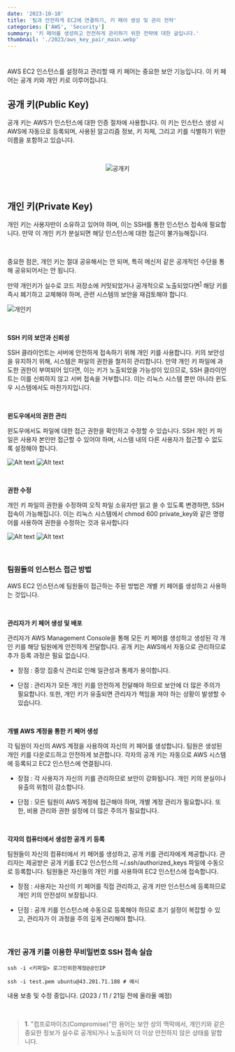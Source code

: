 ```yaml
---
date: '2023-10-10'
title: '팀과 안전하게 EC2에 연결하기, 키 페어 생성 및 관리 전략'
categories: ['AWS', 'Security']
summary: '키 페어를 생성하고 안전하게 관리하기 위한 전략에 대한 글입니다.'
thumbnail: './2023/aws_key_pair_main.webp'
---
```


#

AWS EC2 인스턴스를 설정하고 관리할 때 키 페어는 중요한 보안 기능입니다. 이 키 페어는 공개 키와 개인 키로 이루어집니다.

## 공개 키(Public Key)

공개 키는 AWS가 인스턴스에 대한 인증 절차에 사용합니다. 이 키는 인스턴스 생성 시 AWS에 자동으로 등록되며, 사용된 알고리즘 정보, 키 자체, 그리고 키를 식별하기 위한 이름을 포함하고 있습니다.

<br>
<center>

![공개키](./2023/account_1.png)

</center>
<br>

## 개인 키(Private Key)

개인 키는 사용자만이 소유하고 있어야 하며, 이는 SSH를 통한 인스턴스 접속에 필요합니다. 만약 이 개인 키가 분실되면 해당 인스턴스에 대한 접근이 불가능해집니다. 

<br>

중요한 점은, 개인 키는 절대 공유해서는 안 되며, 특히 메신저 같은 공개적인 수단을 통해 공유되어서는 안 됩니다.

만약 개인키가 실수로 코드 저장소에 커밋되었거나 공개적으로 노출되었다면<sup>[1](#footnote_1)</sup> 해당 키를 즉시 폐기하고 교체해야 하며, 관련 시스템의 보안을 재검토해야 합니다.


![개인키](/posts/aws/account_2.png)

<br>

**SSH 키의 보안과 신뢰성**

SSH 클라이언트는 서버에 안전하게 접속하기 위해 개인 키를 사용합니다. 키의 보안성을 유지하기 위해, 시스템은 파일의 권한을 철저히 관리합니다. 만약 개인 키 파일에 과도한 권한이 부여되어 있다면, 이는 키가 노출되었을 가능성이 있으므로, SSH 클라이언트는 이를 신뢰하지 않고 서버 접속을 거부합니다. 이는 리눅스 시스템 뿐만 아니라 윈도우 
시스템에서도 마찬가지입니다.

<br>

**윈도우에서의 권한 관리**

윈도우에서도 파일에 대한 접근 권한을 확인하고 수정할 수 있습니다. SSH 개인 키 파일은 사용자 본인만 접근할 수 있어야 하며, 시스템 내의 다른 사용자가 접근할 수 없도록 설정해야 합니다. 

![Alt text](/posts/aws/account_3.png)
![Alt text](/posts/aws/account_4.png)

<br>

**권한 수정**

개인 키 파일의 권한을 수정하여 오직 파일 소유자만 읽고 쓸 수 있도록 변경하면, SSH 접속이 가능해집니다. 이는 리눅스 시스템에서 chmod 600 private_key와 같은 명령어를 사용하여 권한을 수정하는 것과 유사합니다

![Alt text](/posts/aws/account_5.png)
![Alt text](/posts/aws/account_6.png)

<br>

### 팀원들의 인스턴스 접근 방법

AWS EC2 인스턴스에 팀원들이 접근하는 주된 방법은 개별 키 페어를 생성하고 사용하는 것입니다. 

<br>

**관리자가 키 페어 생성 및 배포**

관리자가 AWS Management Console을 통해 모든 키 페어를 생성하고 생성된 각 개인 키를 해당 팀원에게 안전하게 전달합니다.
공개 키는 AWS에서 자동으로 관리하므로 추가 등록 과정은 필요 없습니다.

- 장점 : 중앙 집중식 관리로 인해 일관성과 통제가 용이합니다.
     
- 단점 : 관리자가 모든 개인 키를 안전하게 전달해야 하므로 보안에 더 많은 주의가 필요합니다. 또한, 개인 키가 유출되면 관리자가 책임을 져야 하는 상황이 발생할 수 있습니다.

<br>

**개별 AWS 계정을 통한 키 페어 생성**

각 팀원이 자신의 AWS 계정을 사용하여 자신의 키 페어를 생성합니다.
팀원은 생성된 개인 키를 다운로드하고 안전하게 보관합니다.
각자의 공개 키는 자동으로 AWS 시스템에 등록되고 EC2 인스턴스에 연결됩니다.


- 장점 : 각 사용자가 자신의 키를 관리하므로 보안이 강화됩니다. 개인 키의 분실이나 유출의 위험이 감소합니다.  

- 단점 : 모든 팀원이 AWS 계정에 접근해야 하며, 개별 계정 관리가 필요합니다. 또한, 비용 관리와 권한 설정에 더 많은 주의가 필요합니다.

<br>

**각자의 컴퓨터에서 생성한 공개 키 등록**

팀원들이 자신의 컴퓨터에서 키 페어를 생성하고, 공개 키를 관리자에게 제공합니다.
관리자는 제공받은 공개 키를 EC2 인스턴스의 ~/.ssh/authorized_keys 파일에 수동으로 등록합니다.
팀원들은 자신들의 개인 키를 사용하여 EC2 인스턴스에 접속합니다.

- 장점 : 사용자는 자신의 키 페어를 직접 관리하고, 공개 키만 인스턴스에 등록하므로 개인 키의 안전성이 보장됩니다.

- 단점 : 공개 키를 인스턴스에 수동으로 등록해야 하므로 초기 설정이 복잡할 수 있고, 관리자가 이 과정을 주의 깊게 관리해야 합니다.

<br>

### 개인 공개 키를 이용한 무비밀번호 SSH 접속 실습

```shell
ssh -i <키파일> 로그인위한계정@공인IP

ssh -i test.pem ubuntu@43.201.71.188 # 예시
```

내용 보충 및 수정 중입니다. (2023 / 11 / 21일 전에 올라올 예정)

<br>

><a name="footnote_1">1</a>. "컴프로마이즈(Compromise)"란 용어는 보안 상의 맥락에서, 개인키와 같은 중요한 정보가 실수로 공개되거나 노출되어 더 이상 안전하지 않은 상태를 말합니다. 
>

